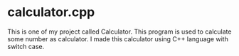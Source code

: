 # calculator.cpp
This is one of my project called Calculator. This program is used to calculate some number as calculator. I made this calculator using C++ language with switch case.
